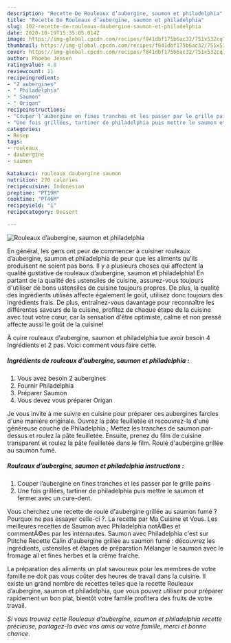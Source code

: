 ```yaml
---
description: "Recette De Rouleaux d’aubergine, saumon et philadelphia"
title: "Recette De Rouleaux d’aubergine, saumon et philadelphia"
slug: 102-recette-de-rouleaux-daubergine-saumon-et-philadelphia
date: 2020-10-19T15:35:05.014Z
image: https://img-global.cpcdn.com/recipes/f841dbf175b6ac32/751x532cq70/rouleaux-daubergine-saumon-et-philadelphia-photo-principale-de-la-recette.jpg
thumbnail: https://img-global.cpcdn.com/recipes/f841dbf175b6ac32/751x532cq70/rouleaux-daubergine-saumon-et-philadelphia-photo-principale-de-la-recette.jpg
cover: https://img-global.cpcdn.com/recipes/f841dbf175b6ac32/751x532cq70/rouleaux-daubergine-saumon-et-philadelphia-photo-principale-de-la-recette.jpg
author: Phoebe Jensen
ratingvalue: 4.8
reviewcount: 11
recipeingredient:
- "2 aubergines"
- " Philadelphia"
- " Saumon"
- " Origan"
recipeinstructions:
- "Couper l’aubergine en fines tranches et les passer par le grille pains"
- "Une fois grillées, tartiner de philadelphia puis mettre le saumon et fermer avec un cure-dent."
categories:
- Resep
tags:
- rouleaux
- daubergine
- saumon

katakunci: rouleaux daubergine saumon 
nutrition: 270 calories
recipecuisine: Indonesian
preptime: "PT19M"
cooktime: "PT46M"
recipeyield: "1"
recipecategory: Dessert

---
```



![Rouleaux d’aubergine, saumon et philadelphia](https://img-global.cpcdn.com/recipes/f841dbf175b6ac32/751x532cq70/rouleaux-daubergine-saumon-et-philadelphia-photo-principale-de-la-recette.jpg)

En général, les gens ont peur de commencer à cuisiner rouleaux d’aubergine, saumon et philadelphia de peur que les aliments qu'ils produisent ne soient pas bons. Il y a plusieurs choses qui affectent la qualité gustative de rouleaux d’aubergine, saumon et philadelphia! En partant de la qualité des ustensiles de cuisine, assurez-vous toujours d'utiliser de bons ustensiles de cuisine toujours propres. De plus, la qualité des ingrédients utilisés affecte également le goût, utilisez donc toujours des ingrédients frais. De plus, entraînez-vous davantage pour reconnaître les différentes saveurs de la cuisine, profitez de chaque étape de la cuisine avec tout votre cœur, car la sensation d'être optimiste, calme et non pressé affecte aussi le goût de la cuisine!

<!--inarticleads1-->

À cuire rouleaux d’aubergine, saumon et philadelphia tue avoir besoin 4 Ingrédients et 2 pas. Voici comment vous faire cette.

##### Ingrédients de rouleaux d’aubergine, saumon et philadelphia :

1. Vous avez besoin 2 aubergines
1. Fournir  Philadelphia
1. Préparer  Saumon
1. Vous devez vous préparer  Origan


Je vous invite à me suivre en cuisine pour préparer ces aubergines farcies d&#39;une manière originale. Ouvrez la pâte feuilletée et recouvrez-la d&#39;une généreuse couche de Philadelphia.; Mettez les tranches de saumon par-dessus et roulez la pâte feuilletée. Ensuite, prenez du film de cuisine transparent et roulez la pâte feuilletée dans le film. Roulé d&#39;aubergine grillée au saumon fumé. 

<!--inarticleads2-->

##### Rouleaux d’aubergine, saumon et philadelphia instructions :

1. Couper l’aubergine en fines tranches et les passer par le grille pains
1. Une fois grillées, tartiner de philadelphia puis mettre le saumon et fermer avec un cure-dent.


Vous cherchez une recette de roulé d&#39;aubergine grillée au saumon fumé ? Pourquoi ne pas essayer celle-ci ?. La recette par Ma Cuisine et Vous. Les meilleures recettes de Saumon avec Philadelphia notÃ©es et commentÃ©es par les internautes. Saumon avec Philadelphia c&#39;est sur Ptitche Recette Calin d&#39;aubergine grillée au saumon fumé : découvrez les ingrédients, ustensiles et étapes de préparation Mélanger le saumon avec le fromage ail et fines herbes et la crème fraiche. 

<!--inarticleads1-->

<p>
La préparation des aliments un plat savoureux pour les membres de votre famille ne doit pas vous coûter des heures de travail dans la cuisine. Il existe un grand nombre de recettes telles que la recette Rouleaux d’aubergine, saumon et philadelphia, que vous pouvez utiliser pour préparer rapidement un bon plat, bientôt votre famille profitera des fruits de votre travail.
</p>

<p>
<i>Si vous trouvez cette Rouleaux d’aubergine, saumon et philadelphia recette précieuse, partagez-la avec vos amis ou votre famille, merci et bonne chance.</i>
</p>
